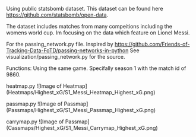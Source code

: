 Using public statsbomb dataset. This dataset can be found here https://github.com/statsbomb/open-data.

The dataset includes matches from many compeitions including the womens world cup. Im focusing on the data which feature on Lionel Messi.

For the passing_network.py file. Inspired by https://github.com/Friends-of-Tracking-Data-FoTD/passing-networks-in-python 
See visualization/passing_network.py for the source.

Functions:
Using the same game. Specifally season 1 with the match id of 9860.

heatmap.py
![Image of Heatmap]
(Heatmaps/Highest_xG/S1_Messi_Heatmap_Highest_xG.png)

passmap.py
![Image of Passmap]
(Passmaps/Highest_xG/S1_Messi_Passmap_Highest_xG.png)

carrymap.py
![Image of Passmap]
(Cassmaps/Highest_xG/S1_Messi_Carrymap_Highest_xG.png)




